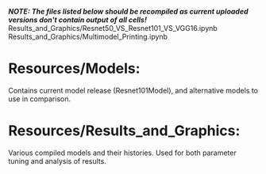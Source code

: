***NOTE: The files listed below should be recompiled as current uploaded versions don't contain output of all cells!***
Results_and_Graphics/Resnet50_VS_Resnet101_VS_VGG16.ipynb
Results_and_Graphics/Multimodel_Printing.ipynb

# Resources/Models: 
Contains current model release (Resnet101Model), and alternative models to use in comparison.

# Resources/Results_and_Graphics: 
Various compiled models and their histories. Used for both parameter tuning and analysis of results.
